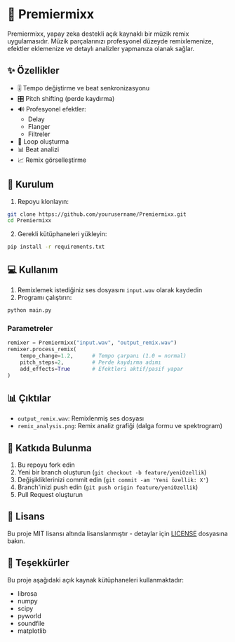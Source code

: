 # 🎵 Premiermixx

Premiermixx, yapay zeka destekli açık kaynaklı bir müzik remix uygulamasıdır. Müzik parçalarınızı profesyonel düzeyde remixlemenize, efektler eklemenize ve detaylı analizler yapmanıza olanak sağlar.

## ✨ Özellikler

- 🎚️ Tempo değiştirme ve beat senkronizasyonu
- 🎛️ Pitch shifting (perde kaydırma)
- 🔊 Profesyonel efektler:
  - Delay
  - Flanger
  - Filtreler
- 🔄 Loop oluşturma
- 📊 Beat analizi
- 📈 Remix görselleştirme

## 🚀 Kurulum

1. Repoyu klonlayın:
```bash
git clone https://github.com/yourusername/Premiermixx.git
cd Premiermixx
```

2. Gerekli kütüphaneleri yükleyin:
```bash
pip install -r requirements.txt
```

## 💻 Kullanım

1. Remixlemek istediğiniz ses dosyasını `input.wav` olarak kaydedin
2. Programı çalıştırın:
```bash
python main.py
```

### Parametreler

```python
remixer = Premiermixx("input.wav", "output_remix.wav")
remixer.process_remix(
    tempo_change=1.2,      # Tempo çarpanı (1.0 = normal)
    pitch_steps=2,         # Perde kaydırma adımı
    add_effects=True       # Efektleri aktif/pasif yapar
)
```

## 📊 Çıktılar

- `output_remix.wav`: Remixlenmiş ses dosyası
- `remix_analysis.png`: Remix analiz grafiği (dalga formu ve spektrogram)

## 🤝 Katkıda Bulunma

1. Bu repoyu fork edin
2. Yeni bir branch oluşturun (`git checkout -b feature/yeniOzellik`)
3. Değişikliklerinizi commit edin (`git commit -am 'Yeni özellik: X'`)
4. Branch'inizi push edin (`git push origin feature/yeniOzellik`)
5. Pull Request oluşturun

## 📝 Lisans

Bu proje MIT lisansı altında lisanslanmıştır - detaylar için [LICENSE](LICENSE) dosyasına bakın.

## 🙏 Teşekkürler

Bu proje aşağıdaki açık kaynak kütüphaneleri kullanmaktadır:
- librosa
- numpy
- scipy
- pyworld
- soundfile
- matplotlib
